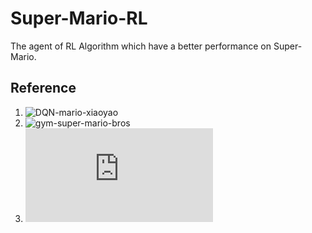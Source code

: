 # Super-Mario-RL
The agent of RL Algorithm which have a better performance on Super-Mario.


## Reference
1. ![DQN-mario-xiaoyao](https://github.com/likemango/DQN-mario-xiaoyao)
2. ![gym-super-mario-bros](https://github.com/Kautenja/gym-super-mario-bros)
3. ![TRAIN A MARIO-PLAYING RL AGENT](https://pytorch.org/tutorials/intermediate/mario_rl_tutorial.html)
